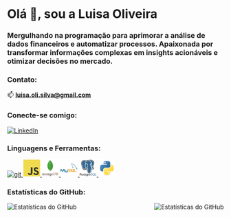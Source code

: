 # Olá 👋, sou a Luisa Oliveira

### Mergulhando na programação para aprimorar a análise de dados financeiros e automatizar processos. Apaixonada por transformar informações complexas em insights acionáveis e otimizar decisões no mercado.

### Contato:
📫 **luisa.oli.silva@gmail.com**

### Conecte-se comigo:
<a href="https://linkedin.com/in/luisa-oliveira-cea" target="_blank">
  <img src="https://raw.githubusercontent.com/rahuldkjain/github-profile-readme-generator/master/src/images/icons/Social/linked-in-alt.svg" alt="LinkedIn" width="40" height="40" />
</a>

### Linguagens e Ferramentas:
<a href="https://git-scm.com/" target="_blank" rel="noreferrer">
  <img src="https://www.vectorlogo.zone/logos/git-scm/git-scm-icon.svg" alt="git" width="40" height="40" />
</a>
<a href="https://developer.mozilla.org/en-US/docs/Web/JavaScript" target="_blank" rel="noreferrer">
  <img src="https://raw.githubusercontent.com/devicons/devicon/master/icons/javascript/javascript-original.svg" alt="javascript" width="40" height="40" />
</a>
<a href="https://www.mongodb.com/" target="_blank" rel="noreferrer">
  <img src="https://raw.githubusercontent.com/devicons/devicon/master/icons/mongodb/mongodb-original-wordmark.svg" alt="mongodb" width="40" height="40" />
</a>
<a href="https://www.mysql.com/" target="_blank" rel="noreferrer">
  <img src="https://raw.githubusercontent.com/devicons/devicon/master/icons/mysql/mysql-original-wordmark.svg" alt="mysql" width="40" height="40" />
</a>
<a href="https://www.postgresql.org" target="_blank" rel="noreferrer">
  <img src="https://raw.githubusercontent.com/devicons/devicon/master/icons/postgresql/postgresql-original-wordmark.svg" alt="postgresql" width="40" height="40" />
</a>
<a href="https://www.python.org" target="_blank" rel="noreferrer">
  <img src="https://raw.githubusercontent.com/devicons/devicon/master/icons/python/python-original.svg" alt="python" width="40" height="40" />
</a>

### Estatísticas do GitHub:
<div style="display: flex; align-items: center; justify-content:space-between;">
  <img align="center" src="https://github-readme-stats.vercel.app/api?username=luisaolisilva&theme=monokai&show_icons=true&hide_border=true&count_private=true" alt="Estatísticas do GitHub" />
  <img align="center" src="https://github-readme-streak-stats.herokuapp.com/?user=luisaolisilva&theme=monokai&hide_border=true" alt="Estatísticas do GitHub" />
<!--   <img align="center" src="https://github-readme-stats.vercel.app/api/top-langs/?username=luisaolisilva&theme=monokai&show_icons=true&hide_border=true&layout=compact" alt="Estatísticas do GitHub" /> -->
</div>


